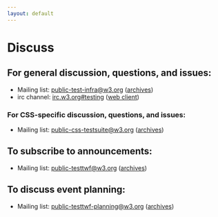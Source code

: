 ```yaml
---
layout: default
---
```


# Discuss

## For general discussion, questions, and issues:

* Mailing list: [public-test-infra@w3.org](mailto:public-test-infra@w3.org) ([archives](http://lists.w3.org/Archives/Public/public-test-infra/))
* irc channel: [irc.w3.org#testing](irc://irc.w3.org:6667/#testing) ([web client](http://irc.w3.org/?channels=testing))

### For CSS-specific discussion, questions, and issues:

* Mailing list: [public-css-testsuite@w3.org](mailto:public-css-testsuite@w3.org) ([archives](http://lists.w3.org/Archives/Public/public-css-testsuite/))

## To subscribe to announcements:

* Mailing list: [public-testtwf@w3.org](mailto:public-testtwf@w3.org) ([archives](http://lists.w3.org/Archives/Public/public-testtwf/))

## To discuss event planning:

* Mailing list: [public-testtwf-planning@w3.org](mailto:public-testtwf-planning@w3.org) ([archives](http://lists.w3.org/Archives/Public/public-testtwf-planning/))

